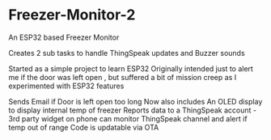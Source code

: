 # Freezer-Monitor-2
An ESP32 based Freezer Monitor

Creates 2 sub tasks to handle ThingSpeak updates and Buzzer sounds

Started as a simple project to learn ESP32 Originally intended just to alert me if the door was left open , but suffered a bit of mission creep as I experimented with ESP32 features

Sends Email if Door is left open too long Now also includes An OLED display to display internal temp of freezer Reports data to a ThingSpeak account - 3rd party widget on phone can monitor ThingSpeak channel and alert if temp out of range Code is updatable via OTA

